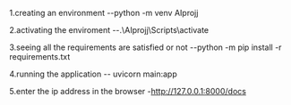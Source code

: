 1.creating an environment    --python -m venv AIprojj  

2.activating the enviroment  --.\AIprojj\Scripts\activate  

3.seeing all the requirements are satisfied or not    --python -m pip install -r requirements.txt 
 
4.running the application -- uvicorn main:app  

5.enter the ip address in the browser -http://127.0.0.1:8000/docs
 
